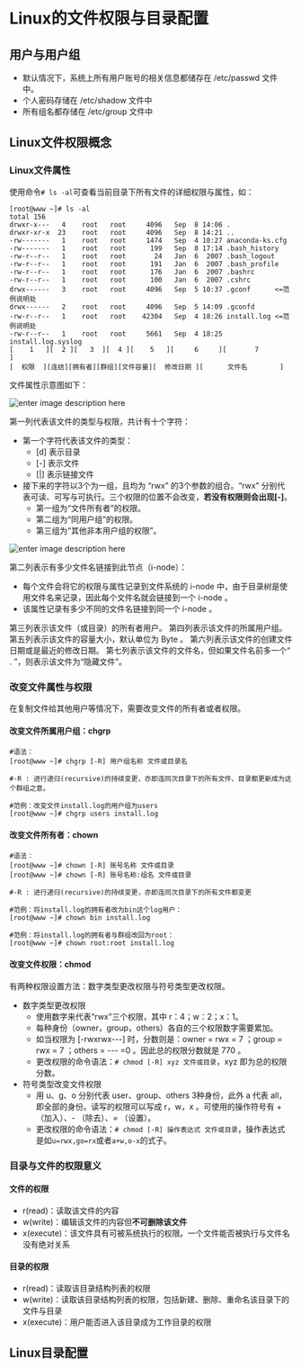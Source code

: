 # Linux的文件权限与目录配置
## 用户与用户组
- 默认情况下，系统上所有用户账号的相关信息都储存在 /etc/passwd 文件中。
- 个人密码存储在 /etc/shadow 文件中
- 所有组名都存储在 /etc/group 文件中

## Linux文件权限概念

### Linux文件属性
使用命令`# ls -al`可查看当前目录下所有文件的详细权限与属性，如：
```
[root@www ~]# ls -al
total 156
drwxr-x---   4    root   root     4096   Sep  8 14:06 .
drwxr-xr-x  23    root   root     4096   Sep  8 14:21 ..
-rw-------   1    root   root     1474   Sep  4 18:27 anaconda-ks.cfg
-rw-------   1    root   root      199   Sep  8 17:14 .bash_history
-rw-r--r--   1    root   root       24   Jan  6  2007 .bash_logout
-rw-r--r--   1    root   root      191   Jan  6  2007 .bash_profile
-rw-r--r--   1    root   root      176   Jan  6  2007 .bashrc
-rw-r--r--   1    root   root      100   Jan  6  2007 .cshrc
drwx------   3    root   root     4096   Sep  5 10:37 .gconf      <=范例说明处
drwx------   2    root   root     4096   Sep  5 14:09 .gconfd
-rw-r--r--   1    root   root    42304   Sep  4 18:26 install.log <=范例说明处
-rw-r--r--   1    root   root     5661   Sep  4 18:25 install.log.syslog
[    1   ][  2 ][   3  ][  4 ][    5   ][     6     ][       7          ]
[  权限  ][连结][拥有者][群组][文件容量][  修改日期 ][      文件名        ]
```

文件属性示意图如下：

![enter image description here](http://cn.linux.vbird.org/linux_basic/0210filepermission_files/0210filepermission_2.gif)

第一列代表该文件的类型与权限，共计有十个字符：

- 第一个字符代表该文件的类型：
	- [d] 表示目录
	- [-] 表示文件
	- [|] 表示链接文件
- 接下来的字符以3个为一组，且均为 “rwx” 的3个参数的组合。“rwx” 分别代表可读、可写与可执行。三个权限的位置不会改变，**若没有权限则会出现\[\-\]**。
	- 第一组为“文件所有者”的权限。
	- 第二组为“同用户组”的权限。
	- 第三组为“其他非本用户组的权限”。

![enter image description here](http://cn.linux.vbird.org/linux_basic/0210filepermission_files/0210filepermission_3.gif)

第二列表示有多少文件名链接到此节点（i-node）：

- 每个文件会将它的权限与属性记录到文件系统的 i-node 中，由于目录树是使用文件名来记录，因此每个文件名就会链接到一个 i-node 。
- 该属性记录有多少不同的文件名链接到同一个 i-node 。

第三列表示该文件（或目录）的所有者用户。
第四列表示该文件的所属用户组。
第五列表示该文件的容量大小，默认单位为 Byte 。
第六列表示该文件的创建文件日期或是最近的修改日期。
第七列表示该文件的文件名，但如果文件名前多一个“ . ”，则表示该文件为“隐藏文件”。

### 改变文件属性与权限
在复制文件给其他用户等情况下，需要改变文件的所有者或者权限。

#### 改变文件所属用户组：chgrp
```
#语法：
[root@www ~]# chgrp [-R] 用户组名称 文件或目录名

#-R : 进行递归(recursive)的持续变更，亦即连同次目录下的所有文件、目录都更新成为这个群组之意。
     
#范例：改变文件install.log的用户组为users
[root@www ~]# chgrp users install.log
```

#### 改变文件所有者：chown
```
#语法：
[root@www ~]# chown [-R] 账号名称 文件或目录
[root@www ~]# chown [-R] 账号名称:组名 文件或目录

#-R : 进行递归(recursive)的持续变更，亦即连同次目录下的所有文件都变更

#范例：将install.log的拥有者改为bin这个log用户：
[root@www ~]# chown bin install.log

#范例：将install.log的拥有者与群组改回为root：
[root@www ~]# chown root:root install.log
```

#### 改变文件权限：chmod
有两种权限设置方法：数字类型更改权限与符号类型更改权限。

- 数字类型更改权限
	- 使用数字来代表“rwx”三个权限，其中 r：4；w：2；x：1。
	- 每种身份（owner，group，others）各自的三个权限数字需要累加。
	- 如当权限为 [-rwxrwx---] 时，分数则是：owner = rwx = 7 ；group = rwx = 7 ；others = --- =0 。因此总的权限分数就是 770 。
	- 更改权限的命令语法：`# chmod [-R] xyz 文件或目录`，xyz 即为总的权限分数。
- 符号类型改变文件权限
	- 用 u、g、o 分别代表 user、group、others 3种身份，此外 a 代表 all，即全部的身份。读写的权限可以写成 r，w，x 。可使用的操作符号有 +（加入）、- （除去）、= （设置）。
	- 更改权限的命令语法：`# chmod [-R] 操作表达式 文件或目录`，操作表达式是如`u=rwx,go=rx`或者`a+w,o-x`的式子。

### 目录与文件的权限意义

#### 文件的权限
- r(read)：读取该文件的内容
- w(write)：编辑该文件的内容但**不可删除该文件**
- x(execute)：该文件具有可被系统执行的权限。一个文件能否被执行与文件名没有绝对关系

#### 目录的权限
- r(read)：读取该目录结构列表的权限
- w(write)：读取该目录结构列表的权限，包括新建、删除、重命名该目录下的文件与目录
- x(execute)：用户能否进入该目录成为工作目录的权限

## Linux目录配置
